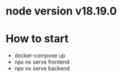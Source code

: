 # node version v18.19.0
# How to start
- docker-compose up
- npx nx serve frontend
- npx nx serve backend